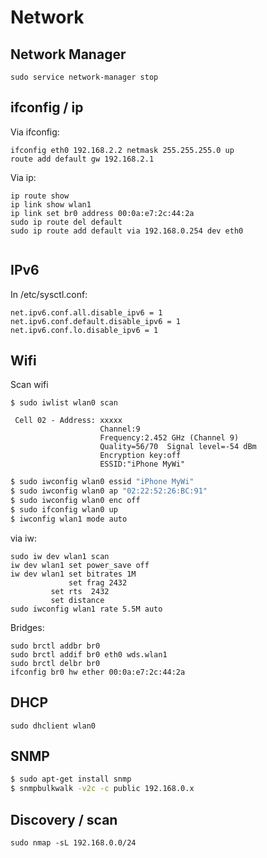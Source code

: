 # Network

## Network Manager

`sudo service network-manager stop`

## ifconfig / ip

Via ifconfig:
```
ifconfig eth0 192.168.2.2 netmask 255.255.255.0 up
route add default gw 192.168.2.1
```

Via ip:
```
ip route show
ip link show wlan1
ip link set br0 address 00:0a:e7:2c:44:2a
sudo ip route del default 
sudo ip route add default via 192.168.0.254 dev eth0


```

## IPv6

In /etc/sysctl.conf:

```
net.ipv6.conf.all.disable_ipv6 = 1
net.ipv6.conf.default.disable_ipv6 = 1
net.ipv6.conf.lo.disable_ipv6 = 1
```

## Wifi

Scan wifi

```
$ sudo iwlist wlan0 scan

 Cell 02 - Address: xxxxx
                    Channel:9
                    Frequency:2.452 GHz (Channel 9)
                    Quality=56/70  Signal level=-54 dBm  
                    Encryption key:off
                    ESSID:"iPhone MyWi"
```


```bash
$ sudo iwconfig wlan0 essid "iPhone MyWi"
$ sudo iwconfig wlan0 ap "02:22:52:26:BC:91"
$ sudo iwconfig wlan0 enc off
$ sudo ifconfig wlan0 up
$ iwconfig wlan1 mode auto
```

via iw:
```
sudo iw dev wlan1 scan
iw dev wlan1 set power_save off
iw dev wlan1 set bitrates 1M
             set frag 2432
	     set rts  2432
	     set distance
sudo iwconfig wlan1 rate 5.5M auto
```


Bridges:

```
sudo brctl addbr br0
sudo brctl addif br0 eth0 wds.wlan1
sudo brctl delbr br0
ifconfig br0 hw ether 00:0a:e7:2c:44:2a
```

## DHCP

`sudo dhclient wlan0`


## SNMP

```bash
$ sudo apt-get install snmp
$ snmpbulkwalk -v2c -c public 192.168.0.x
```

## Discovery / scan

```
sudo nmap -sL 192.168.0.0/24
```



